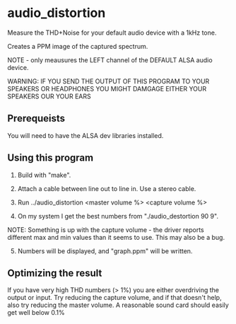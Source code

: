 # audio_distortion
Measure the THD+Noise for your default audio device with a 1kHz tone.

Creates a PPM image of the captured spectrum.

NOTE - only meausures the LEFT channel of the DEFAULT ALSA audio device.

WARNING: IF YOU SEND THE OUTPUT OF THIS PROGRAM TO YOUR SPEAKERS OR HEADPHONES YOU MIGHT DAMGAGE EITHER YOUR SPEAKERS OUR YOUR EARS

## Prerequeists

You will need to have the ALSA dev libraries installed.

## Using this program

1. Build with "make".

2. Attach a cable between line out to line in. Use a stereo cable.

3. Run ../audio_distortion <master volume %> <capture volume %>

4. On my system I get the best numbers from "./audio_destortion 90 9".

NOTE: Something is up with the capture volume - the driver reports different max and min values than it seems to use. This may also be a bug. 

5. Numbers will be displayed, and "graph.ppm" will be written.

## Optimizing the result

If you have very high THD numbers (> 1%) you are either overdriving the output or input. Try reducing the capture volume, and if that doesn't help, also try reducing the master volume. A reasonable sound card should easily get well below 0.1%
